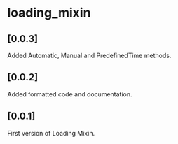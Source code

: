 # loading_mixin

## [0.0.3]

Added Automatic, Manual and PredefinedTime methods.

## [0.0.2]

Added formatted code and documentation.

## [0.0.1]

First version of Loading Mixin.
